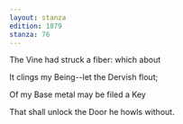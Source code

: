 ```yaml
---
layout: stanza
edition: 1879
stanza: 76
---
```


The Vine had struck a fiber: which about

It clings my Being--let the Dervish flout;

Of my Base metal may be filed a Key

That shall unlock the Door he howls without.